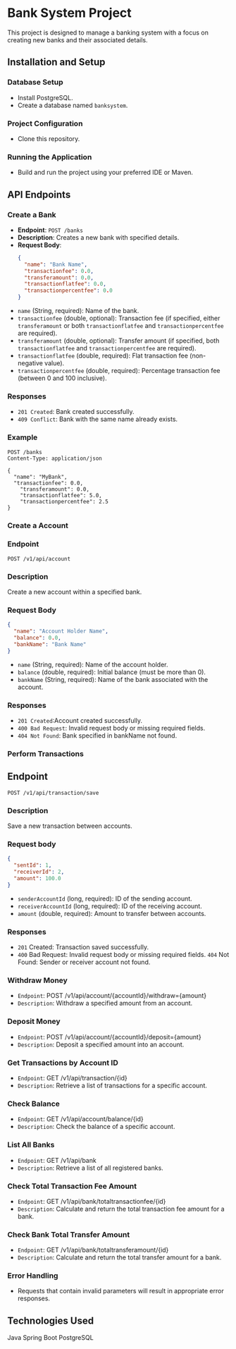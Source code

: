 # Bank System Project

This project is designed to manage a banking system with a focus on creating new banks and their associated details.

## Installation and Setup

### Database Setup
- Install PostgreSQL.
- Create a database named `banksystem`.

### Project Configuration
- Clone this repository.

### Running the Application
- Build and run the project using your preferred IDE or Maven.

## API Endpoints

### Create a Bank

- **Endpoint**: `POST /banks`
- **Description**: Creates a new bank with specified details.
- **Request Body**:
  ```json
  {
    "name": "Bank Name",
    "transactionfee": 0.0,
    "transferamount": 0.0,
    "transactionflatfee": 0.0,
    "transactionpercentfee": 0.0
  }
  
- `name` (String, required): Name of the bank.
- `transactionfee` (double, optional): Transaction fee (if specified, either `transferamount` or both `transactionflatfee` and `transactionpercentfee` are required).
- `transferamount` (double, optional): Transfer amount (if specified, both `transactionflatfee` and `transactionpercentfee` are required).
- `transactionflatfee` (double, required): Flat transaction fee (non-negative value).
- `transactionpercentfee` (double, required): Percentage transaction fee (between 0 and 100 inclusive).

### Responses

- `201 Created`: Bank created successfully.
- `409 Conflict`: Bank with the same name already exists.

### Example

```http
POST /banks
Content-Type: application/json

{
  "name": "MyBank",
  "transactionfee": 0.0,
    "transferamount": 0.0,
    "transactionflatfee": 5.0,
    "transactionpercentfee": 2.5
}
```
### Create a Account
### Endpoint

`POST /v1/api/account`

### Description

Create a new account within a specified bank.

### Request Body

```json
{
  "name": "Account Holder Name",
  "balance": 0.0,
  "bankName": "Bank Name"
}
```

- `name` (String, required): Name of the account holder.
- `balance` (double, required): Initial balance (must be more than 0).
- `bankName` (String, required): Name of the bank associated with the account.

### Responses
- `201 Created`:Account created successfully.
- `400 Bad Request`: Invalid request body or missing required fields.
- `404 Not Found`: Bank specified in bankName not found.

### Perform Transactions
## Endpoint
`POST /v1/api/transaction/save`

### Description
Save a new transaction between accounts.

### Request body
```json
{
  "sentId": 1,
  "receiverId": 2,
  "amount": 100.0
}
```
- `senderAccountId` (long, required): ID of the sending account.
- `receiverAccountId` (long, required): ID of the receiving account.
- `amount` (double, required): Amount to transfer between accounts.

### Responses
- `201` Created: Transaction saved successfully.
- `400` Bad Request: Invalid request body or missing required fields.
`404` Not Found: Sender or receiver account not found.

### Withdraw Money
- `Endpoint`: POST /v1/api/account/{accountId}/withdraw={amount}
- `Description`: Withdraw a specified amount from an account.
### Deposit Money
- `Endpoint`: POST /v1/api/account/{accountId}/deposit={amount}
- `Description`: Deposit a specified amount into an account.
### Get Transactions by Account ID
- `Endpoint`: GET /v1/api/transaction/{id}
- `Description`: Retrieve a list of transactions for a specific account.
### Check Balance
- `Endpoint`: GET /v1/api/account/balance/{id}
- `Description`: Check the balance of a specific account.
### List All Banks
- `Endpoint`: GET /v1/api/bank
- `Description`: Retrieve a list of all registered banks.
### Check Total Transaction Fee Amount
- `Endpoint`: GET /v1/api/bank/totaltransactionfee/{id}
- `Description`: Calculate and return the total transaction fee amount for a bank.
### Check Bank Total Transfer Amount
- `Endpoint`: GET /v1/api/bank/totaltransferamount/{id}
- `Description`: Calculate and return the total transfer amount for a bank.
### Error Handling
- Requests that contain invalid parameters will result in appropriate error responses.

## Technologies Used
Java
Spring Boot
PostgreSQL
